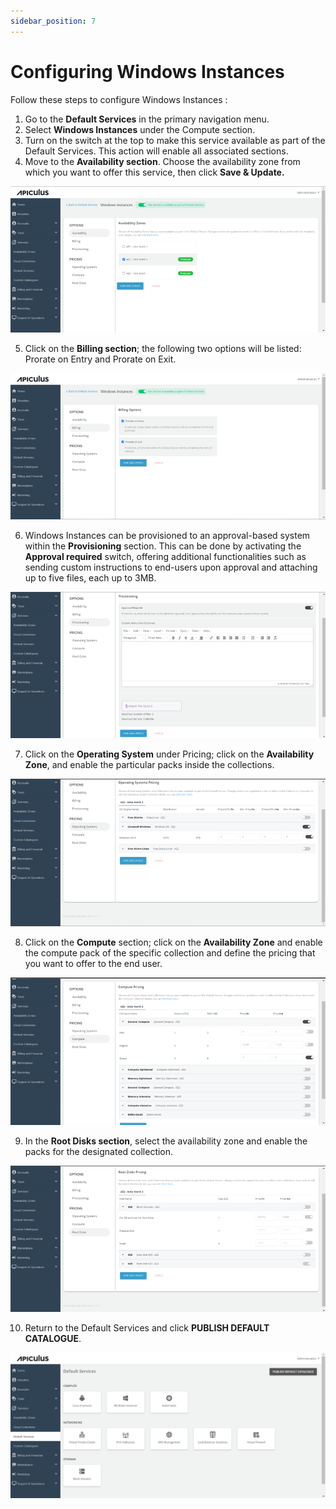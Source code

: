 ```yaml
---
sidebar_position: 7
---
```

# Configuring Windows Instances

Follow these steps to configure Windows Instances :

1. Go to the **Default Services** in the primary navigation menu.
2. Select **Windows Instances** under the Compute section.
3. Turn on the switch at the top to make this service available as part of the Default Services. This action will enable all associated sections.
4. Move to the **Availability section**. Choose the availability zone from which you want to offer this service, then click **Save & Update.**

![Configuring Windows Instances](img/windows1.png)

5. Click on the **Billing section**; the following two options will be listed: Prorate on Entry and Prorate on Exit.

![Configuring Windows Instances](img/windows2.png)

6. Windows Instances can be provisioned to an approval-based system within the **Provisioning** section. This can be done by activating the **Approval required** switch, offering additional functionalities such as sending custom instructions to end-users upon approval and attaching up to five files, each up to 3MB. 

![Configuring Windows Instances](img/windows3.png)

7. Click on the **Operating System** under Pricing; click on the **Availability Zone**, and enable the particular packs inside the collections.

![Configuring Windows Instances](img/windows4.png)

8. Click on the **Compute** section; click on the **Availability Zone** and enable the compute pack of the specific collection and define the pricing that you want to offer to the end user.

![Configuring Windows Instances](img/windows5.png)

9. In the **Root Disks section**, select the availability zone and enable the packs for the designated collection.

![Configuring Windows Instances](img/windows6.png)

10. Return to the Default Services and click **PUBLISH DEFAULT CATALOGUE**.

![Configuring Windows Instances](img/windows7.png)